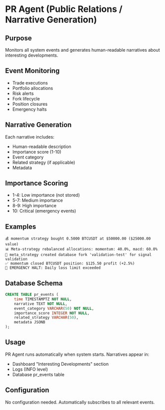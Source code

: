 # PR Agent (Public Relations / Narrative Generation)

## Purpose
Monitors all system events and generates human-readable narratives about interesting developments.

## Event Monitoring
- Trade executions
- Portfolio allocations
- Risk alerts
- Fork lifecycle
- Position closures
- Emergency halts

## Narrative Generation
Each narrative includes:
- Human-readable description
- Importance score (1-10)
- Event category
- Related strategy (if applicable)
- Metadata

## Importance Scoring
- 1-4: Low importance (not stored)
- 5-7: Medium importance
- 8-9: High importance
- 10: Critical (emergency events)

## Examples
```
💰 momentum strategy bought 0.5000 BTCUSDT at $50000.00 ($25000.00 value)
📊 Meta-strategy rebalanced allocations: momentum: 40.0%, macd: 60.0%
🔱 meta_strategy created database fork 'validation-test' for signal validation
✅ momentum closed BTCUSDT position: $125.50 profit (+2.5%)
🚨 EMERGENCY HALT: Daily loss limit exceeded
```

## Database Schema
```sql
CREATE TABLE pr_events (
    time TIMESTAMPTZ NOT NULL,
    narrative TEXT NOT NULL,
    event_category VARCHAR(50) NOT NULL,
    importance_score INTEGER NOT NULL,
    related_strategy VARCHAR(50),
    metadata JSONB
);
```

## Usage
PR Agent runs automatically when system starts. Narratives appear in:
- Dashboard "Interesting Developments" section
- Logs (INFO level)
- Database pr_events table

## Configuration
No configuration needed. Automatically subscribes to all relevant events.
